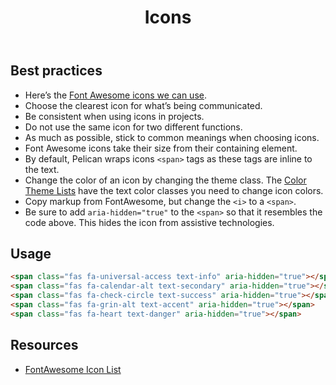 ﻿---
title: Icons
summary: Icons provide at-a-glance representation of actions or concepts.
tags: icons
layout: docs/guide
eleventyNavigation:
  key: Icons
  parent: Foundation
  order: 9
  excerpt: Icons provide at-a-glance representation of actions or concepts.
  img: /img/illustrations/illus-icons.svg
---

## Best practices

- Here’s the <a href="https://fontawesome.com/icons?d=gallery&s=brands,solid&m=free" target="_blank">Font Awesome icons we can use</a>.
- Choose the clearest icon for what’s being communicated. 
- Be consistent when using icons in projects. 
- Do not use the same icon for two different functions.
- As much as possible, stick to common meanings when choosing icons.
- Font Awesome icons take their size from their containing element. 
- By default, Pelican wraps icons `<span>` tags as these tags are inline to the text. 
- Change the color of an icon by changing the theme class. The [Color Theme Lists](/foundation/agency-theming/) have the text color classes you need to change icon colors.
- Copy markup from FontAwesome, but change the `<i>` to a `<span>`.
- Be sure to add `aria-hidden="true"` to the `<span>` so that it resembles the code above. This hides the icon from assistive technologies.

## Usage

<span class="fas fa-universal-access text-info" aria-hidden="true"></span> <span class="fas fa-calendar-alt text-secondary" aria-hidden="true"></span> <span class="fas fa-check-circle text-success" aria-hidden="true"></span> <span class="fas fa-grin-alt text-accent" aria-hidden="true"></span> <span class="fas fa-heart text-danger" aria-hidden="true"></span>

```html
<span class="fas fa-universal-access text-info" aria-hidden="true"></span> 
<span class="fas fa-calendar-alt text-secondary" aria-hidden="true"></span> 
<span class="fas fa-check-circle text-success" aria-hidden="true"></span> 
<span class="fas fa-grin-alt text-accent" aria-hidden="true"></span> 
<span class="fas fa-heart text-danger" aria-hidden="true"></span>
```

## Resources

* <a href="https://fontawesome.com/icons?d=gallery&s=brands,solid&m=free" target="_blank">FontAwesome Icon List</a>
